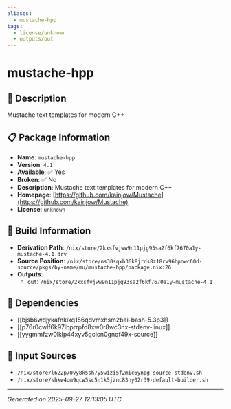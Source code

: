 ```yaml
---
aliases:
  - mustache-hpp
tags:
  - license/unknown
  - outputs/out
---
```


# mustache-hpp

## 📝 Description

Mustache text templates for modern C++

## 📋 Package Information

- **Name**: `mustache-hpp`
- **Version**: `4.1`
- **Available**: ✅ Yes
- **Broken**: ✅ No
- **Description**: Mustache text templates for modern C++
- **Homepage**: [https://github.com/kainjow/Mustache](https://github.com/kainjow/Mustache)
- **License**: `unknown`

## 🔧 Build Information

- **Derivation Path**: `/nix/store/2kxsfvjww9n11pjg93sa2f6kf7670a1y-mustache-4.1.drv`
- **Source Position**: `/nix/store/ns30sqxb36k8jrds8z18rv96bpnwc60d-source/pkgs/by-name/mu/mustache-hpp/package.nix:26`
- **Outputs**:
  - `out`:  `/nix/store/2kxsfvjww9n11pjg93sa2f6kf7670a1y-mustache-4.1`

## 🔗 Dependencies

- [[bjsb6wdjykafnkixq156qdvmxhsm2bai-bash-5.3p3]]
- [[p76r0cwlf6k97ibprrpfd8xw0r8wc3nx-stdenv-linux]]
- [[yygmmfzw0lklp44xyv5gclcn0gnqf49x-source]]

## 📁 Input Sources

- `/nix/store/l622p70vy8k5sh7y5wizi5f2mic6ynpg-source-stdenv.sh`
- `/nix/store/shkw4qm9qcw5sc5n1k5jznc83ny02r39-default-builder.sh`

---
*Generated on 2025-09-27 12:13:05 UTC*
